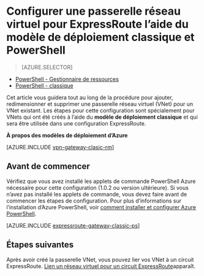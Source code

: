 <properties
   pageTitle="Configurer une passerelle VNet pour ExpressRoute à l’aide de PowerShell | Microsoft Azure"
   description="Configurer une passerelle VNet pour un déploiement classique VNet à l’aide de PowerShell pour une configuration ExpressRoute du modèle."
   documentationCenter="na"
   services="expressroute"
   authors="charwen"
   manager="carmonm"
   editor=""
   tags="azure-service-management"/>
<tags
   ms.service="expressroute"
   ms.devlang="na"
   ms.topic="article" 
   ms.tgt_pltfrm="na"
   ms.workload="infrastructure-services"
   ms.date="10/03/2016"
   ms.author="charwen"/>

# <a name="configure-a-virtual-network-gateway-for-expressroute-using-the-classic-deployment-model-and-powershell"></a>Configurer une passerelle réseau virtuel pour ExpressRoute l’aide du modèle de déploiement classique et PowerShell

> [AZURE.SELECTOR]
- [PowerShell - Gestionnaire de ressources](expressroute-howto-add-gateway-resource-manager.md)
- [PowerShell - classique](expressroute-howto-add-gateway-classic.md)

Cet article vous guidera tout au long de la procédure pour ajouter, redimensionner et supprimer une passerelle réseau virtuel (VNet) pour un VNet existant. Les étapes pour cette configuration sont spécialement pour VNets qui ont été créés à l’aide du **modèle de déploiement classique** et qui sera être utilisée dans une configuration ExpressRoute. 

**À propos des modèles de déploiement d’Azure**

[AZURE.INCLUDE [vpn-gateway-clasic-rm](../../includes/vpn-gateway-classic-rm-include.md)] 

## <a name="before-beginning"></a>Avant de commencer

Vérifiez que vous avez installé les applets de commande PowerShell Azure nécessaire pour cette configuration (1.0.2 ou version ultérieure). Si vous n’avez pas installé les applets de commande, vous devez faire avant de commencer les étapes de configuration. Pour plus d’informations sur l’installation d’Azure PowerShell, voir [comment installer et configurer Azure PowerShell](../powershell-install-configure.md).


[AZURE.INCLUDE [expressroute-gateway-classic-ps](../../includes/expressroute-gateway-classic-ps-include.md)]

    
## <a name="next-steps"></a>Étapes suivantes

Après avoir créé la passerelle VNet, vous pouvez lier vos VNet à un circuit ExpressRoute. [Lien un réseau virtuel pour un circuit ExpressRoute](expressroute-howto-linkvnet-classic.md)apparaît.
